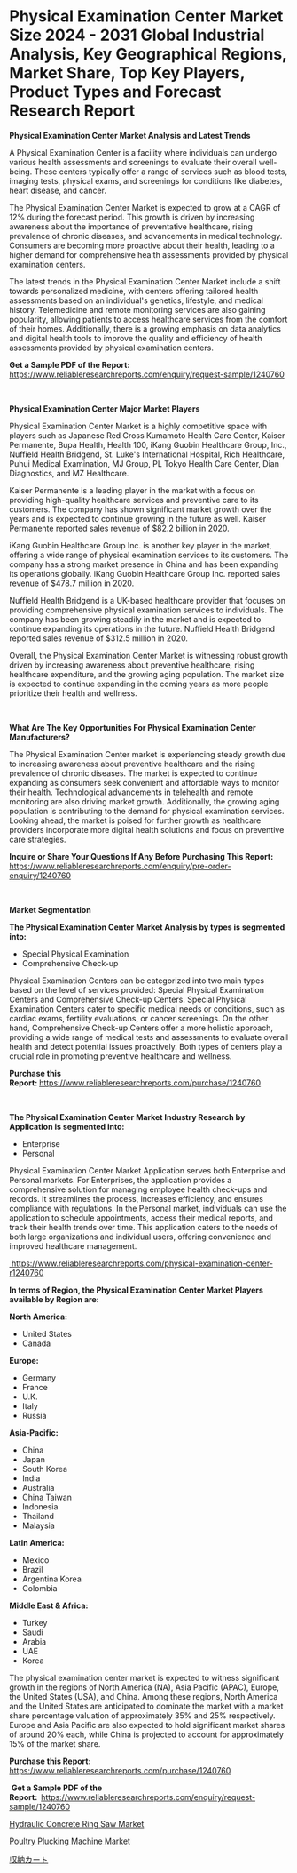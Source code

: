 <p><h1>Physical Examination Center Market Size 2024 - 2031 Global Industrial Analysis, Key Geographical Regions, Market Share, Top Key Players, Product Types and Forecast Research Report</h1></p><p><strong>Physical Examination Center Market Analysis and Latest Trends</strong></p>
<p><p>A Physical Examination Center is a facility where individuals can undergo various health assessments and screenings to evaluate their overall well-being. These centers typically offer a range of services such as blood tests, imaging tests, physical exams, and screenings for conditions like diabetes, heart disease, and cancer.</p><p>The Physical Examination Center Market is expected to grow at a CAGR of 12% during the forecast period. This growth is driven by increasing awareness about the importance of preventative healthcare, rising prevalence of chronic diseases, and advancements in medical technology. Consumers are becoming more proactive about their health, leading to a higher demand for comprehensive health assessments provided by physical examination centers.</p><p>The latest trends in the Physical Examination Center Market include a shift towards personalized medicine, with centers offering tailored health assessments based on an individual's genetics, lifestyle, and medical history. Telemedicine and remote monitoring services are also gaining popularity, allowing patients to access healthcare services from the comfort of their homes. Additionally, there is a growing emphasis on data analytics and digital health tools to improve the quality and efficiency of health assessments provided by physical examination centers.</p></p>
<p><strong>Get a Sample PDF of the Report:&nbsp;</strong> <a href="https://www.reliableresearchreports.com/enquiry/request-sample/1240760">https://www.reliableresearchreports.com/enquiry/request-sample/1240760</a></p>
<p>&nbsp;</p>
<p><strong>Physical Examination Center Major Market Players</strong></p>
<p><p>Physical Examination Center Market is a highly competitive space with players such as Japanese Red Cross Kumamoto Health Care Center, Kaiser Permanente, Bupa Health, Health 100, iKang Guobin Healthcare Group, Inc., Nuffield Health Bridgend, St. Luke's International Hospital, Rich Healthcare, Puhui Medical Examination, MJ Group, PL Tokyo Health Care Center, Dian Diagnostics, and MZ Healthcare.</p><p>Kaiser Permanente is a leading player in the market with a focus on providing high-quality healthcare services and preventive care to its customers. The company has shown significant market growth over the years and is expected to continue growing in the future as well. Kaiser Permanente reported sales revenue of $82.2 billion in 2020.</p><p>iKang Guobin Healthcare Group Inc. is another key player in the market, offering a wide range of physical examination services to its customers. The company has a strong market presence in China and has been expanding its operations globally. iKang Guobin Healthcare Group Inc. reported sales revenue of $478.7 million in 2020.</p><p>Nuffield Health Bridgend is a UK-based healthcare provider that focuses on providing comprehensive physical examination services to individuals. The company has been growing steadily in the market and is expected to continue expanding its operations in the future. Nuffield Health Bridgend reported sales revenue of $312.5 million in 2020.</p><p>Overall, the Physical Examination Center Market is witnessing robust growth driven by increasing awareness about preventive healthcare, rising healthcare expenditure, and the growing aging population. The market size is expected to continue expanding in the coming years as more people prioritize their health and wellness.</p></p>
<p>&nbsp;</p>
<p><strong>What Are The Key Opportunities For Physical Examination Center Manufacturers?</strong></p>
<p><p>The Physical Examination Center market is experiencing steady growth due to increasing awareness about preventive healthcare and the rising prevalence of chronic diseases. The market is expected to continue expanding as consumers seek convenient and affordable ways to monitor their health. Technological advancements in telehealth and remote monitoring are also driving market growth. Additionally, the growing aging population is contributing to the demand for physical examination services. Looking ahead, the market is poised for further growth as healthcare providers incorporate more digital health solutions and focus on preventive care strategies.</p></p>
<p><strong>Inquire or Share Your Questions If Any Before Purchasing This Report:</strong> <a href="https://www.reliableresearchreports.com/enquiry/pre-order-enquiry/1240760">https://www.reliableresearchreports.com/enquiry/pre-order-enquiry/1240760</a></p>
<p>&nbsp;</p>
<p><strong>Market Segmentation</strong></p>
<p><strong>The Physical Examination Center Market Analysis by types is segmented into:</strong></p>
<p><ul><li>Special Physical Examination</li><li>Comprehensive Check-up</li></ul></p>
<p><p>Physical Examination Centers can be categorized into two main types based on the level of services provided: Special Physical Examination Centers and Comprehensive Check-up Centers. Special Physical Examination Centers cater to specific medical needs or conditions, such as cardiac exams, fertility evaluations, or cancer screenings. On the other hand, Comprehensive Check-up Centers offer a more holistic approach, providing a wide range of medical tests and assessments to evaluate overall health and detect potential issues proactively. Both types of centers play a crucial role in promoting preventive healthcare and wellness.</p></p>
<p><strong>Purchase this Report:&nbsp;</strong><a href="https://www.reliableresearchreports.com/purchase/1240760">https://www.reliableresearchreports.com/purchase/1240760</a></p>
<p>&nbsp;</p>
<p><strong>The Physical Examination Center Market Industry Research by Application is segmented into:</strong></p>
<p><ul><li>Enterprise</li><li>Personal</li></ul></p>
<p><p>Physical Examination Center Market Application serves both Enterprise and Personal markets. For Enterprises, the application provides a comprehensive solution for managing employee health check-ups and records. It streamlines the process, increases efficiency, and ensures compliance with regulations. In the Personal market, individuals can use the application to schedule appointments, access their medical reports, and track their health trends over time. This application caters to the needs of both large organizations and individual users, offering convenience and improved healthcare management.</p></p>
<p><a href="https://www.reliableresearchreports.com/physical-examination-center-r1240760">&nbsp;https://www.reliableresearchreports.com/physical-examination-center-r1240760</a></p>
<p><strong>In terms of Region, the Physical Examination Center Market Players available by Region are:</strong></p>
<p>
    <p> <strong> North America: </strong>
        <ul>
            <li>United States</li>
            <li>Canada</li>
        </ul>
        </p> 
    <p> <strong> Europe: </strong>
        <ul>
            <li>Germany</li>
            <li>France</li>
            <li>U.K.</li>
            <li>Italy</li>
            <li>Russia</li>
        </ul>
        </p> 
    <p> <strong> Asia-Pacific: </strong>
        <ul>
            <li>China</li>
            <li>Japan</li>
            <li>South Korea</li>
            <li>India</li>
            <li>Australia</li>
            <li>China Taiwan</li>
            <li>Indonesia</li>
            <li>Thailand</li>
            <li>Malaysia</li>
        </ul>
        </p> 
    <p> <strong> Latin America: </strong>
        <ul>
            <li>Mexico</li>
            <li>Brazil</li>
            <li>Argentina Korea</li>
            <li>Colombia</li>
        </ul>
        </p> 
    <p> <strong> Middle East & Africa: </strong>
        <ul>
            <li>Turkey</li>
            <li>Saudi</li>
            <li>Arabia</li>
            <li>UAE</li>
            <li>Korea</li>
        </ul>
    </p>
    </p>
<p><p>The physical examination center market is expected to witness significant growth in the regions of North America (NA), Asia Pacific (APAC), Europe, the United States (USA), and China. Among these regions, North America and the United States are anticipated to dominate the market with a market share percentage valuation of approximately 35% and 25% respectively. Europe and Asia Pacific are also expected to hold significant market shares of around 20% each, while China is projected to account for approximately 15% of the market share.</p></p>
<p><strong>Purchase this Report: </strong><a href="https://www.reliableresearchreports.com/purchase/1240760">https://www.reliableresearchreports.com/purchase/1240760</a></p>
<p>&nbsp;<strong>Get a Sample PDF of the Report:&nbsp;&nbsp;</strong><a href="https://www.reliableresearchreports.com/enquiry/request-sample/1240760">https://www.reliableresearchreports.com/enquiry/request-sample/1240760</a></p>
<p><strong></strong></p>
<p><p><a href="https://github.com/pjcfca/Market-Research-Report-List-3/blob/main/hydraulic-concrete-ring-saw-market.md">Hydraulic Concrete Ring Saw Market</a></p><p><a href="https://github.com/wusalecollins540tpqoz/Market-Research-Report-List-3/blob/main/poultry-plucking-machine-market.md">Poultry Plucking Machine Market</a></p><p><a href="https://github.com/DeonBoer2023/Market-Research-Report-List-1/blob/main/3860528166149.md">収納カート</a></p></p>